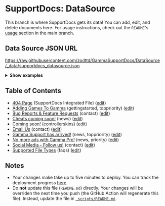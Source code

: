 # SupportDocs: DataSource
This branch is where SupportDocs gets its data! You can add, edit, and delete documents here. For usage instructions, check out the `README`'s [usage](https://github.com/aheze/SupportDocs#using-the-github-repository) section in the main branch.

## Data Source JSON URL
<a href="https://raw.githubusercontent.com/zodttd/GammaSupportDocs/DataSource/_data/supportdocs_datasource.json">https://raw.githubusercontent.com/zodttd/GammaSupportDocs/DataSource/_data/supportdocs_datasource.json</a>

<details markdown="1">
<summary><strong>Show examples</strong></summary>

<hr>

### SwiftUI
```swift
struct SwiftUIExampleView_MinimalCode: View {
    let dataSource = URL(string: "https://raw.githubusercontent.com/zodttd/GammaSupportDocs/DataSource/_data/supportdocs_datasource.json")!
    @State var supportDocsPresented = false
    
    var body: some View {
        Button("Present SupportDocs from SwiftUI!") { supportDocsPresented = true }
        .sheet(isPresented: $supportDocsPresented, content: {
            SupportDocsView(dataSource: dataSource, isPresented: $supportDocsPresented)
        })
    }
}
```

### UIKit
```swift
class UIKitExampleController_MinimalCode: UIViewController {
    /**
    Connect this inside the storyboard.
    
    This is just for demo purposes, so it's not connected yet.
    */
    @IBAction func presentButtonPressed(_ sender: Any) {
        let dataSource = URL(string: "https://raw.githubusercontent.com/zodttd/GammaSupportDocs/DataSource/_data/supportdocs_datasource.json")!
    
        let supportDocsViewController = SupportDocsViewController(dataSource: dataSource)
        self.present(supportDocsViewController, animated: true, completion: nil)
    }
}
```

<hr>

</details>

## Table of Contents
- [404 Page](https://zodttd.github.io/GammaSupportDocs/404) (SupportDocs Integrated File) ([edit](https://github.com/zodttd/GammaSupportDocs/edit/DataSource/404.md))
- [Adding Games To Gamma](https://zodttd.github.io/GammaSupportDocs/GettingStarted/AddGames) (gettingstarted, toppriority) ([edit](https://github.com/zodttd/GammaSupportDocs/edit/DataSource/GettingStarted/AddGames.md))
- [Bug Reports & Feature Requests](https://zodttd.github.io/GammaSupportDocs/Contact/BugReport) (contact) ([edit](https://github.com/zodttd/GammaSupportDocs/edit/DataSource/Contact/BugReport.md))
- [Cheats coming soon!](https://zodttd.github.io/GammaSupportDocs/News/CheatCodes) (news) ([edit](https://github.com/zodttd/GammaSupportDocs/edit/DataSource/News/CheatCodes.md))
- [Coming soon!](https://zodttd.github.io/GammaSupportDocs/ControllerSkins/ComingSoon) (controllerskins) ([edit](https://github.com/zodttd/GammaSupportDocs/edit/DataSource/ControllerSkins/ComingSoon.md))
- [Email Us](https://zodttd.github.io/GammaSupportDocs/Contact/Email) (contact) ([edit](https://github.com/zodttd/GammaSupportDocs/edit/DataSource/Contact/Email.md))
- [Gamma Support has arrived!](https://zodttd.github.io/GammaSupportDocs/News/GammaSupportArrived) (news, toppriority) ([edit](https://github.com/zodttd/GammaSupportDocs/edit/DataSource/News/GammaSupportArrived.md))
- [No more ads with Gamma Pro!](https://zodttd.github.io/GammaSupportDocs/News/GammaPro) (news, priority) ([edit](https://github.com/zodttd/GammaSupportDocs/edit/DataSource/News/GammaPro.md))
- [Social Media - Follow us!](https://zodttd.github.io/GammaSupportDocs/Contact/SocialMedia) (contact) ([edit](https://github.com/zodttd/GammaSupportDocs/edit/DataSource/Contact/SocialMedia.md))
- [Supported File Types](https://zodttd.github.io/GammaSupportDocs/FAQs/SupportedFileTypes) (faqs) ([edit](https://github.com/zodttd/GammaSupportDocs/edit/DataSource/FAQs/SupportedFileTypes.md))


## Notes
- Your changes make take up to five minutes to deploy. You can track the deployment progress [here](https://github.com/zodttd/GammaSupportDocs/deployments/activity_log?environment=github-pages).
- Do **not** update this file (`README.md`) directly. Your changes will be overriden the next time you push (the GitHub Action will regenerate this file). Instead, update the file in [`_scripts/README.md`](https://github.com/zodttd/GammaSupportDocs/edit/DataSource/_scripts/README.md). 